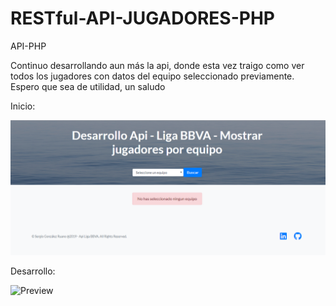 # RESTful-API-JUGADORES-PHP
API-PHP

Continuo desarrollando aun más la api, donde esta vez traigo como ver todos los jugadores con datos del equipo seleccionado previamente.
Espero que sea de utilidad, un saludo


Inicio:

![Preview](https://raw.githubusercontent.com/sergio-gonzalez11/RESTful-API-JUGADORES-PHP/demo/inicio.png)


Desarrollo:


![Preview](https://raw.githubusercontent.com/sergio-gonzalez11/RESTful-API-JUGADORES-PHP/demo/buscar.png)



